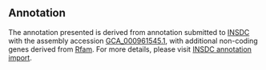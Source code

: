 

Annotation
----------

The annotation presented is derived from annotation submitted to
[INSDC](http://www.insdc.org) with the assembly accession
[GCA\_000961545.1](http://www.ebi.ac.uk/ena/data/view/GCA_000961545.1),
with additional non-coding genes derived from
[Rfam](http://rfam.xfam.org/). For more details, please visit [INSDC
annotation
import](http://ensemblgenomes.org/info/data/insdc_annotation).
